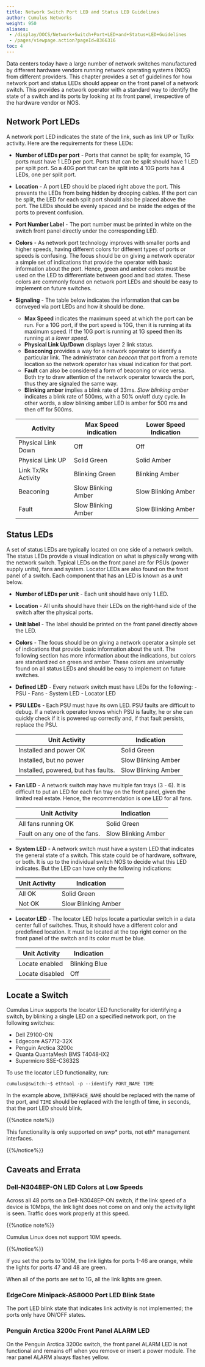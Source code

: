 ```yaml
---
title: Network Switch Port LED and Status LED Guidelines
author: Cumulus Networks
weight: 950
aliases:
 - /display/DOCS/Network+Switch+Port+LED+and+Status+LED+Guidelines
 - /pages/viewpage.action?pageId=8366316
toc: 4
---
```

Data centers today have a large number of network switches manufactured by different hardware vendors running network operating systems (NOS) from different providers. This chapter provides a set of guidelines for how network port and status LEDs should appear on the front panel of a network switch. This provides a network operator with a standard way to identify the state of a switch and its ports by looking at its front panel, irrespective of the hardware vendor or NOS.

## Network Port LEDs

A network port LED indicates the state of the link, such as link UP or Tx/Rx activity. Here are the requirements for these LEDs:

- **Number of LEDs per port** - Ports that cannot be split; for example, 1G ports must have 1 LED per port. Ports that can be split should have 1 LED per split port. So a 40G port that can be split into 4 10G ports has 4 LEDs, one per split port.
- **Location** - A port LED should be placed right above the port. This prevents the LEDs from being hidden by drooping cables. If the port can be split, the LED for each split port should also be placed above the port. The LEDs should be evenly spaced and be inside the edges of the ports to prevent confusion.
- **Port Number Label** - The port number must be printed in white on the switch front panel directly under the corresponding LED.
- **Colors** - As network port technology improves with smaller ports and higher speeds, having different colors for different types of ports or speeds is confusing. The focus should be on giving a network operator a simple set of indications that provide the operator with basic information about the port. Hence, green and amber colors must be used on the LED to differentiate between good and bad states. These colors are commonly found on network port LEDs and should be easy to implement on future switches.
- **Signaling** - The table below indicates the information that can be conveyed via port LEDs and how it should be done.
    - **Max Speed** indicates the maximum speed at which the port can be run. For a 10G port, if the port speed is 10G, then it is running at its maximum speed. If the 10G port is running at 1G speed then its running at a *lower speed*.
    - **Physical Link Up/Down** displays layer 2 link status.
    - **Beaconing** provides a way for a network operator to identify a particular link. The administrator can *beacon* that port from a remote location so the network operator has visual indication for that port.
    - **Fault** can also be considered a form of beaconing or vice versa. Both try to draw attention of the network operator towards the port, thus they are signaled the same way.
    - **Blinking amber** implies a blink rate of 33ms. *Slow blinking amber* indicates a blink rate of 500ms, with a 50% on/off duty cycle. In other words, a slow blinking amber LED is amber for 500 ms and then off for 500ms.

    | Activity            | Max Speed indication | Lower Speed Indication |
    | ------------------- | -------------------- | ---------------------- |
    | Physical Link Down  | Off                  | Off                    |
    | Physical Link UP    | Solid Green          | Solid Amber            |
    | Link Tx/Rx Activity | Blinking Green       | Blinking Amber         |
    | Beaconing           | Slow Blinking Amber  | Slow Blinking Amber    |
    | Fault               | Slow Blinking Amber  | Slow Blinking Amber    |

## Status LEDs

A set of status LEDs are typically located on one side of a network switch. The status LEDs provide a visual indication on what is physically wrong with the network switch. Typical LEDs on the front panel are for PSUs (power supply units), fans and system. Locator LEDs are also found on the front panel of a switch. Each component that has an LED is known as a *unit* below.

- **Number of LEDs per unit** - Each unit should have only 1 LED.
- **Location** - All units should have their LEDs on the right-hand side of the switch after the physical ports.
- **Unit label** - The label should be printed on the front panel directly above the LED.
- **Colors** - The focus should be on giving a network operator a simple set of indications that provide basic information about the unit. The following section has more information about the indications, but colors are standardized on green and amber. These colors are universally found on all status LEDs and should be easy to implement on future switches.
- **Defined LED** - Every network switch must have LEDs for the following:
      - PSU
      - Fans
      - System LED
      - Locator LED
- **PSU LEDs** - Each PSU must have its own LED. PSU faults are difficult to debug. If a network operator knows which PSU is faulty, he or she can quickly check if it is powered up correctly and, if that fault persists, replace the PSU.

    | Unit Activity                       | Indication          |
    | ----------------------------------- | ------------------- |
    | Installed and power OK              | Solid Green         |
    | Installed, but no power             | Slow Blinking Amber |
    | Installed, powered, but has faults. | Slow Blinking Amber |

- **Fan LED** - A network switch may have multiple fan trays (3 - 6). It is difficult to put an LED for each fan tray on the front panel, given the limited real estate. Hence, the recommendation is one LED for all fans.

    | Unit Activity                 | Indication          |
    | ----------------------------- | ------------------- |
    | All fans running OK           | Solid Green         |
    | Fault on any one of the fans. | Slow Blinking Amber |

- **System LED** - A network switch must have a system LED that indicates the general state of a switch. This state could be of hardware, software, or both. It is up to the individual switch NOS to decide what this LED indicates. But the LED can have only the following indications:

    | Unit Activity | Indication          |
    | ------------- | ------------------- |
    | All OK        | Solid Green         |
    | Not OK        | Slow Blinking Amber |

- **Locator LED** - The locator LED helps locate a particular switch in a data center full of switches. Thus, it should have a different color and predefined location. It must be located at the top right corner on the front panel of the switch and its color must be blue.

    | Unit Activity   | Indication    |
    | --------------- | ------------- |
    | Locate enabled  | Blinking Blue |
    | Locate disabled | Off           |

## Locate a Switch

Cumulus Linux supports the locator LED functionality for identifying a switch, by blinking a single LED on a specified network port, on the following switches:

- Dell Z9100-ON
- Edgecore AS7712-32X
- Penguin Arctica 3200c
- Quanta QuantaMesh BMS T4048-IX2
- Supermicro SSE-C3632S

To use the locator LED functionality, run:

```
cumulus@switch:~$ ethtool -p --identify PORT_NAME TIME
```

In the example above, `INTERFACE_NAME` should be replaced with the name of the port, and `TIME` should be replaced with the length of time, in seconds, that the port LED should blink.

{{%notice note%}}

This functionality is only supported on swp\* ports, not eth\* management interfaces.

{{%/notice%}}

## Caveats and Errata

### Dell-N3048EP-ON LED Colors at Low Speeds

Across all 48 ports on a Dell-N3048EP-ON switch, if the link speed of a device is 10Mbps, the link light does not come on and only the activity light is seen. Traffic does work properly at this speed.

{{%notice note%}}

Cumulus Linux does not support 10M speeds.

{{%/notice%}}

If you set the ports to 100M, the link lights for ports 1-46 are orange, while the lights for ports 47 and 48 are green.

When all of the ports are set to 1G, all the link lights are green.

### EdgeCore Minipack-AS8000 Port LED Blink State

The port LED blink state that indicates link activity is not implemented; the ports only have ON/OFF states.

### Penguin Arctica 3200c Front Panel ALARM LED

On the Penguin Arctica 3200c switch, the front panel ALARM LED is not functional and remains off when you remove or insert a power module. The rear panel ALARM always flashes yellow.
